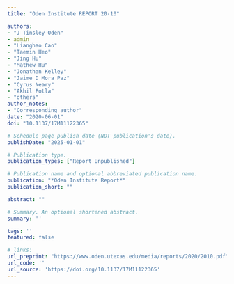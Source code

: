 ```yaml
---
title: "Oden Institute REPORT 20-10"

authors:
- "J Tinsley Oden"
- admin
- "Lianghao Cao"
- "Taemin Heo"
- "Jing Hu"
- "Mathew Hu"
- "Jonathan Kelley"
- "Jaime D Mora Paz"
- "Cyrus Neary"
- "Akhil Potla"
- "others"
author_notes:
- "Corresponding author"
date: "2020-06-01"
doi: "10.1137/17M11122365"

# Schedule page publish date (NOT publication's date).
publishDate: "2025-01-01"

# Publication type.
publication_types: ["Report Unpublished"]

# Publication name and optional abbreviated publication name.
publication: "*Oden Institute Report*"
publication_short: ""

abstract: ""

# Summary. An optional shortened abstract.
summary: ''

tags: ''
featured: false

# links:
url_preprint: "https://www.oden.utexas.edu/media/reports/2020/2010.pdf"
url_code: ''
url_source: 'https://doi.org/10.1137/17M11122365'
---
```


